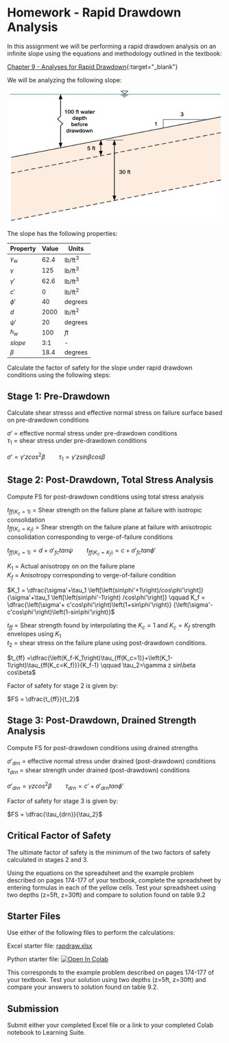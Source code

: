 # Homework - Rapid Drawdown Analysis

In this assignment we will be performing a rapid drawdown analysis on an infinite slope using the equations and methodology outlined in the textbook:

[Chapter 9 - Analyses for Rapid Drawdown](https://ebookcentral.proquest.com/lib/byu/reader.action?docID=7104230&ppg=185){:target="_blank"}

We will be analyzing the following slope:

![infslope_fig.png](infslope_fig.png)

The slope has the following properties:

| Property   | Value | Units            |
|------------|-------|------------------|
| $\gamma_w$ | 62.4  | $\text{lb/ft}^3$ |
| $\gamma$   | 125   | $\text{lb/ft}^3$ |
| $\gamma'$  | 62.6  | $\text{lb/ft}^3$ |
| $c'$       | 0     | $\text{lb/ft}^2$ |
| $\phi'$    | 40    | degrees          |
| $d$        | 2000  | $\text{lb/ft}^2$ |
| $\psi'$    | 20    | degrees          |
| $h_w$      | 100   | $ft$             |
| $slope$    | 3:1   | -                |
| $\beta$    | 18.4  | degrees          |

Calculate the factor of safety for the slope under rapid drawdown conditions using the following steps:

## Stage 1: Pre-Drawdown

Calculate shear stresss and effective normal stress on failure surface based on pre-drawdown conditions

$\sigma'$ = effective normal stress under pre-drawdown conditions<br>
$\tau_1$ = shear stress under pre-drawdown conditions

$\sigma' = \gamma' z cos^2\beta \qquad \tau_1 = \gamma' z sin\beta cos\beta$

## Stage 2: Post-Drawdown, Total Stress Analysis

Compute FS for post-drawdown conditions using total stress analysis

$t_{ff(K_c=1)}$ = Shear strength on the failure plane at failure with isotropic consolidation<br>
$t_{ff(K_c=K_f)}$ = Shear strength on the failure plane at failure with anisotropic consolidation corresponding to 
verge-of-failure conditions

$t_{ff(K_c=1)} = d + \sigma'_{fc} tan\psi \qquad t_{ff(K_c=K_f)} = c + \sigma'_{fc} tan\phi'$

$K_1$ = Actual anisotropy on on the failure plane<br>
$K_f$ = Anisotropy corresponding to verge-of-failure condition

$K_1 = \dfrac{\sigma'+\tau_1 \left[\left(sin\phi'+1\right)/cos\phi'\right]}{\sigma'+\tau_1 \left[\left(sin\phi'-1\right)
/cos\phi'\right]} \qquad K_f = \dfrac{\left(\sigma'+ c'cos\phi'\right)\left(1+sin\phi'\right)}
{\left(\sigma'- c'cos\phi'\right)\left(1-sin\phi'\right)}$


$t_{ff}$  = Shear strength found by interpolating the $K_c=1$ and $K_c=K_f$ strength envelopes using $K_1$<br>
$t_2$ = shear stress on the failure plane using post-drawdown conditions.

$t_{ff} =\dfrac{\left(K_f-K_1\right)\tau_{ff(K_c=1)}+\left(K_1-1\right)\tau_{ff(K_c=K_f)}}{K_f-1} \qquad 
\tau_2=\gamma z sin\beta cos\beta$

Factor of safety for stage 2 is given by:

$FS = \dfrac{t_{ff}}{t_2}$

## Stage 3: Post-Drawdown, Drained Strength Analysis

Compute FS for post-drawdown conditions using drained strengths

$\sigma'_{drn}$ = effective normal stress under drained (post-drawdown) conditions<br>
$\tau_{drn}$ =  shear strength under drained (post-drawdown) conditions

$\sigma'_{drn} = \gamma z cos^2\beta \qquad \tau_{drn} = c' + \sigma'_{drn} tan\phi'$

Factor of safety for stage 3 is given by:

$FS = \dfrac{\tau_{drn}}{\tau_2}$

## Critical Factor of Safety

The ultimate factor of safety is the minimum of the two factors of safety calculated in stages 2 and 3.

Using the equations on the spreadsheet and the example problem described on pages 174-177 of your textbook, complete the spreadsheet by entering formulas in each of the yellow cells. Test your spreadsheet using two depths (z=5ft, z=30ft) and compare to solution found on table 9.2

## Starter Files

Use either of the following files to perform the calculations:

Excel starter file: [rapdraw.xlsx](rapdraw.xlsx) 

Python starter file: <a href="https://colab.research.google.com/github/njones61/ce544/blob/main/docs/unit2/08_rapid/rapid.ipynb" target="_blank"><img src="https://colab.research.google.com/assets/colab-badge.svg" alt="Open In Colab"/></a>

 This corresponds to the example problem described on pages 174-177 of your textbook. Test your solution using two depths (z=5ft, z=30ft) and compare your answers to solution found on table 9.2.

## Submission

Submit either your completed Excel file or a link to your completed Colab notebook to Learning Suite.
